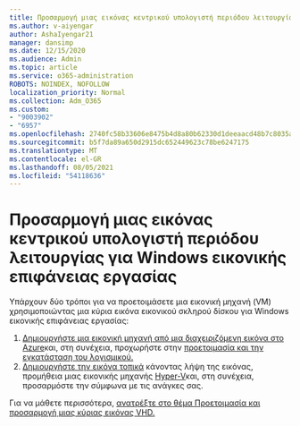 ```yaml
---
title: Προσαρμογή μιας εικόνας κεντρικού υπολογιστή περιόδου λειτουργίας για Windows εικονικής επιφάνειας εργασίας
ms.author: v-aiyengar
author: AshaIyengar21
manager: dansimp
ms.date: 12/15/2020
ms.audience: Admin
ms.topic: article
ms.service: o365-administration
ROBOTS: NOINDEX, NOFOLLOW
localization_priority: Normal
ms.collection: Adm_O365
ms.custom:
- "9003902"
- "6957"
ms.openlocfilehash: 2740fc58b33606e8475b4d8a80b62330d1deeaacd48b7c8035a75eb93e93c2a1
ms.sourcegitcommit: b5f7da89a650d2915dc652449623c78be6247175
ms.translationtype: MT
ms.contentlocale: el-GR
ms.lasthandoff: 08/05/2021
ms.locfileid: "54118636"
---
```

# <a name="customize-a-session-host-image-for-windows-virtual-desktop"></a>Προσαρμογή μιας εικόνας κεντρικού υπολογιστή περιόδου λειτουργίας για Windows εικονικής επιφάνειας εργασίας

Υπάρχουν δύο τρόποι για να προετοιμάσετε μια εικονική μηχανή (VM) χρησιμοποιώντας μια κύρια εικόνα εικονικού σκληρού δίσκου για Windows εικονικής επιφάνειας εργασίας:

1. [Δημιουργήστε μια εικονική μηχανή από μια διαχειριζόμενη εικόνα στο Azure](https://go.microsoft.com/fwlink/?linkid=2127906)και, στη συνέχεια, προχωρήστε στην [προετοιμασία και την εγκατάσταση του λογισμικού.](https://go.microsoft.com/fwlink/?linkid=2128064)
1. [Δημιουργήστε την εικόνα τοπικά](https://go.microsoft.com/fwlink/?linkid=2128065) κάνοντας λήψη της εικόνας, προμήθεια μιας εικονικής μηχανής [Hyper-V](https://go.microsoft.com/fwlink/?linkid=2127907)και, στη συνέχεια, προσαρμόστε την σύμφωνα με τις ανάγκες σας.

Για να μάθετε περισσότερα, [ανατρέξτε στο θέμα Προετοιμασία και προσαρμογή μιας κύριας εικόνας VHD.](https://go.microsoft.com/fwlink/?linkid=2127838)